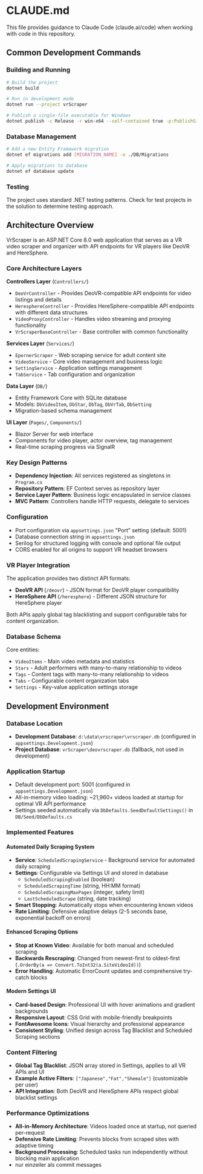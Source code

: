 # CLAUDE.md

This file provides guidance to Claude Code (claude.ai/code) when working with code in this repository.

## Common Development Commands

### Building and Running
```bash
# Build the project
dotnet build

# Run in development mode
dotnet run --project vrScraper

# Publish a single-file executable for Windows
dotnet publish -c Release -r win-x64 --self-contained true -p:PublishSingleFile=true -o release
```

### Database Management
```bash
# Add a new Entity Framework migration
dotnet ef migrations add [MIGRATION_NAME] -o ./DB/Migrations

# Apply migrations to database
dotnet ef database update
```

### Testing
The project uses standard .NET testing patterns. Check for test projects in the solution to determine testing approach.

## Architecture Overview

VrScraper is an ASP.NET Core 8.0 web application that serves as a VR video scraper and organizer with API endpoints for VR players like DeoVR and HereSphere.

### Core Architecture Layers

**Controllers Layer** (`Controllers/`)
- `DeoVrController` - Provides DeoVR-compatible API endpoints for video listings and details
- `HeresphereController` - Provides HereSphere-compatible API endpoints with different data structures  
- `VideoProxyController` - Handles video streaming and proxying functionality
- `VrScraperBaseController` - Base controller with common functionality

**Services Layer** (`Services/`)
- `EpornerScraper` - Web scraping service for adult content site
- `VideoService` - Core video management and business logic
- `SettingService` - Application settings management
- `TabService` - Tab configuration and organization

**Data Layer** (`DB/`)
- Entity Framework Core with SQLite database
- Models: `DbVideoItem`, `DbStar`, `DbTag`, `DbVrTab`, `DbSetting`
- Migration-based schema management

**UI Layer** (`Pages/`, `Components/`)
- Blazor Server for web interface
- Components for video player, actor overview, tag management
- Real-time scraping progress via SignalR

### Key Design Patterns

- **Dependency Injection**: All services registered as singletons in `Program.cs`
- **Repository Pattern**: EF Context serves as repository layer
- **Service Layer Pattern**: Business logic encapsulated in service classes
- **MVC Pattern**: Controllers handle HTTP requests, delegate to services

### Configuration

- Port configuration via `appsettings.json` "Port" setting (default: 5001)
- Database connection string in `appsettings.json`
- Serilog for structured logging with console and optional file output
- CORS enabled for all origins to support VR headset browsers

### VR Player Integration

The application provides two distinct API formats:
- **DeoVR API** (`/deovr`) - JSON format for DeoVR player compatibility
- **HereSphere API** (`/heresphere`) - Different JSON structure for HereSphere player

Both APIs apply global tag blacklisting and support configurable tabs for content organization.

### Database Schema

Core entities:
- `VideoItems` - Main video metadata and statistics
- `Stars` - Adult performers with many-to-many relationship to videos
- `Tags` - Content tags with many-to-many relationship to videos  
- `Tabs` - Configurable content organization tabs
- `Settings` - Key-value application settings storage

## Development Environment

### Database Location
- **Development Database**: `d:\data\vrscraper\vrscraper.db` (configured in `appsettings.Development.json`)
- **Project Database**: `vrScraper\deovrscraper.db` (fallback, not used in development)

### Application Startup
- Default development port: 5001 (configured in `appsettings.Development.json`)
- All-in-memory video loading: ~21,960+ videos loaded at startup for optimal VR API performance
- Settings seeded automatically via `DbDefaults.SeedDefaultSettings()` in `DB/Seed/DbDefaults.cs`

### Implemented Features

#### Automated Daily Scraping System
- **Service**: `ScheduledScrapingService` - Background service for automated daily scraping
- **Settings**: Configurable via Settings UI and stored in database
  - `ScheduledScrapingEnabled` (boolean)
  - `ScheduledScrapingTime` (string, HH:MM format)
  - `ScheduledScrapingMaxPages` (integer, safety limit)
  - `LastScheduledScrape` (string, date tracking)
- **Smart Stopping**: Automatically stops when encountering known videos
- **Rate Limiting**: Defensive adaptive delays (2-5 seconds base, exponential backoff on errors)

#### Enhanced Scraping Options
- **Stop at Known Video**: Available for both manual and scheduled scraping
- **Backwards Rescraping**: Changed from newest-first to oldest-first (`.OrderBy(a => Convert.ToInt32(a.SiteVideoId))`)
- **Error Handling**: Automatic ErrorCount updates and comprehensive try-catch blocks

#### Modern Settings UI
- **Card-based Design**: Professional UI with hover animations and gradient backgrounds
- **Responsive Layout**: CSS Grid with mobile-friendly breakpoints
- **FontAwesome Icons**: Visual hierarchy and professional appearance
- **Consistent Styling**: Unified design across Tag Blacklist and Scheduled Scraping sections

### Content Filtering
- **Global Tag Blacklist**: JSON array stored in Settings, applies to all VR APIs and UI
- **Example Active Filters**: `["Japanese","Fat","Shemale"]` (customizable per user)
- **API Integration**: Both DeoVR and HereSphere APIs respect global blacklist settings

### Performance Optimizations
- **All-in-Memory Architecture**: Videos loaded once at startup, not queried per-request
- **Defensive Rate Limiting**: Prevents blocks from scraped sites with adaptive timing
- **Background Processing**: Scheduled tasks run independently without blocking main application
- nur einzeiler als commit messages